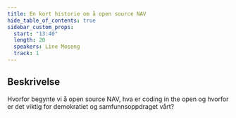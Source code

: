 ```yaml
---
title: En kort historie om å open source NAV
hide_table_of_contents: true
sidebar_custom_props:
  start: "13:40"
  length: 20
  speakers: Line Moseng
  track: 1
---
```



## Beskrivelse
Hvorfor begynte vi å open source NAV, hva er coding in the open og hvorfor er det viktig for demokratiet og samfunnsoppdraget vårt?

